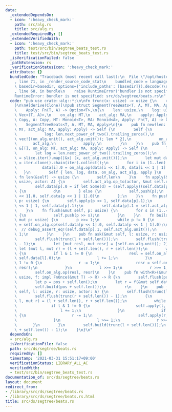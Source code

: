 ```yaml
---
data:
  _extendedDependsOn:
  - icon: ':heavy_check_mark:'
    path: src/alg.rs
    title: src/alg.rs
  _extendedRequiredBy: []
  _extendedVerifiedWith:
  - icon: ':heavy_check_mark:'
    path: test/src/bin/segtree_beats_test.rs
    title: test/src/bin/segtree_beats_test.rs
  _isVerificationFailed: false
  _pathExtension: rs
  _verificationStatusIcon: ':heavy_check_mark:'
  attributes: {}
  bundledCode: "Traceback (most recent call last):\n  File \"/opt/hostedtoolcache/Python/3.9.5/x64/lib/python3.9/site-packages/onlinejudge_verify/documentation/build.py\"\
    , line 71, in _render_source_code_stat\n    bundled_code = language.bundle(stat.path,\
    \ basedir=basedir, options={'include_paths': [basedir]}).decode()\n  File \"/opt/hostedtoolcache/Python/3.9.5/x64/lib/python3.9/site-packages/onlinejudge_verify/languages/user_defined.py\"\
    , line 68, in bundle\n    raise RuntimeError('bundler is not specified: {}'.format(path.as_posix()))\n\
    RuntimeError: bundler is not specified: src/ds/segtree/beats.rs\n"
  code: "pub use crate::alg::*;\n\nfn trunc(x: usize) -> usize {\n    x >> x.trailing_zeros()\n\
    }\n\n#[derive(Clone)]\npub struct SegmentTreeBeats<T, A, MT, MA, Apply>\nwhere\n\
    \    Apply: Fn(T, A) -> Option<T>,\n{\n    len: usize,\n    log: u32,\n    data:\
    \ Vec<(T, A)>,\n    on_alg: MT,\n    act_alg: MA,\n    apply: Apply,\n}\n\nimpl<T:\
    \ Copy, A: Copy, MT: Monoid<T>, MA: Monoid<A>, Apply: Fn(T, A) -> Option<T>>\n\
    \    SegmentTreeBeats<T, A, MT, MA, Apply>\n{\n    pub fn new(len: usize, on_alg:\
    \ MT, act_alg: MA, apply: Apply) -> Self {\n        Self {\n            len,\n\
    \            log: len.next_power_of_two().trailing_zeros(),\n            data:\
    \ vec![(on_alg.unit(), act_alg.unit()); len * 2],\n            on_alg,\n     \
    \       act_alg,\n            apply,\n        }\n    }\n    pub fn from_slice(slice:\
    \ &[T], on_alg: MT, act_alg: MA, apply: Apply) -> Self {\n        let len = slice.len();\n\
    \        let log = len.next_power_of_two().trailing_zeros();\n        let iter\
    \ = slice.iter().map(|&x| (x, act_alg.unit()));\n        let mut data: Vec<_>\
    \ = iter.clone().chain(iter).collect();\n        for i in (1..len).rev() {\n \
    \           data[i].0 = on_alg.op(data[i << 1].0, data[i << 1 | 1].0);\n     \
    \   }\n        Self { len, log, data, on_alg, act_alg, apply }\n    }\n    pub\
    \ fn len(&self) -> usize {\n        self.len\n    }\n    fn apply(&mut self, p:\
    \ usize, actor: A) {\n        self.act_alg.op_to(actor, &mut self.data[p].1);\n\
    \        self.data[p].0 = if let Some(d) = (self.apply)(self.data[p].0, actor)\
    \ {\n            d\n        } else {\n            self.push(p);\n            self.on_alg.op(self.data[p\
    \ << 1].0, self.data[p << 1 | 1].0)\n        };\n    }\n    fn push(&mut self,\
    \ p: usize) {\n        self.apply(p << 1, self.data[p].1);\n        self.apply(p\
    \ << 1 | 1, self.data[p].1);\n        self.data[p].1 = self.act_alg.unit();\n\
    \    }\n    fn flush(&mut self, p: usize) {\n        for s in (1..=self.log).rev()\
    \ {\n            self.push(p >> s);\n        }\n    }\n    fn build(&mut self,\
    \ mut p: usize) {\n        p >>= 1;\n        while p != 0 {\n            self.data[p].0\
    \ = self.on_alg.op(self.data[p << 1].0, self.data[p << 1 | 1].0);\n          \
    \  // debug_assert_eq!(self.data[p].1, self.act_alg.unit());\n            p >>=\
    \ 1;\n        }\n    }\n    pub fn ask(&mut self, l: usize, r: usize) -> T {\n\
    \        self.flush(trunc(l + self.len()));\n        self.flush(trunc(r + self.len())\
    \ - 1);\n        let [mut resl, mut resr] = [self.on_alg.unit(); 2];\n       \
    \ let (mut l, mut r) = (l + self.len(), r + self.len());\n        while l < r\
    \ {\n            if l & 1 != 0 {\n                resl = self.on_alg.op(resl,\
    \ self.data[l].0);\n                l += 1;\n            }\n            if r &\
    \ 1 != 0 {\n                r -= 1;\n                resr = self.on_alg.op(self.data[r].0,\
    \ resr);\n            }\n            l >>= 1;\n            r >>= 1;\n        }\n\
    \        self.on_alg.op(resl, resr)\n    }\n    pub fn with<R>(&mut self, pos:\
    \ usize, f: impl FnOnce(&mut T) -> R) -> R {\n        self.flush(pos + self.len());\n\
    \        let p = pos + self.len();\n        let r = f(&mut self.data[p].0);\n\
    \        self.build(pos + self.len());\n        r\n    }\n    pub fn act_over(&mut\
    \ self, l: usize, r: usize, actor: A) {\n        self.flush(trunc(l + self.len()));\n\
    \        self.flush(trunc(r + self.len()) - 1);\n        {\n            let (mut\
    \ l, mut r) = (l + self.len(), r + self.len());\n            while l < r {\n \
    \               if l & 1 != 0 {\n                    self.apply(l, actor);\n \
    \                   l += 1;\n                }\n                if r & 1 != 0\
    \ {\n                    r -= 1;\n                    self.apply(r, actor);\n\
    \                }\n                l >>= 1;\n                r >>= 1;\n     \
    \       }\n        }\n        self.build(trunc(l + self.len()));\n        self.build(trunc(r\
    \ + self.len()) - 1);\n    }\n}\n"
  dependsOn:
  - src/alg.rs
  isVerificationFile: false
  path: src/ds/segtree/beats.rs
  requiredBy: []
  timestamp: '2021-03-31 15:51:17+09:00'
  verificationStatus: LIBRARY_ALL_AC
  verifiedWith:
  - test/src/bin/segtree_beats_test.rs
documentation_of: src/ds/segtree/beats.rs
layout: document
redirect_from:
- /library/src/ds/segtree/beats.rs
- /library/src/ds/segtree/beats.rs.html
title: src/ds/segtree/beats.rs
---
```

